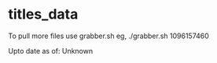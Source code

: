titles_data
===========
To pull more files use grabber.sh
eg, ./grabber.sh 1096157460

Upto date as of: Unknown
